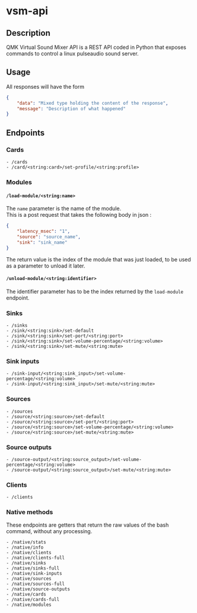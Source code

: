 # vsm-api
## Description
QMK Virtual Sound Mixer API is a REST API coded in Python that exposes commands to control a linux pulseaudio sound server.
## Usage
All responses will have the form 
```json
{
    "data": "Mixed type holding the content of the response",
    "message": "Description of what happened"
}
```

## Endpoints  

### Cards

```
- /cards  
- /card/<string:card>/set-profile/<string:profile>  
```

### Modules

#### `/load-module/<string:name>`  
The `name` parameter is the name of the module.  
This is a post request that takes the following body in json :
```json 
{  
    "latency_msec": "1",  
    "source": "source_name",  
    "sink": "sink_name"  
}
```  
The return value is the index of the module that was just loaded, to be used as a parameter to unload it later.

#### `/unload-module/<string:identifier>`  

The identifier parameter has to be the index returned by the `load-module` endpoint.  

### Sinks

```
- /sinks  
- /sink/<string:sink>/set-default  
- /sink/<string:sink>/set-port/<string:port>  
- /sink/<string:sink>/set-volume-percentage/<string:volume>  
- /sink/<string:sink>/set-mute/<string:mute>  
```

### Sink inputs

```
- /sink-input/<string:sink_input>/set-volume-percentage/<string:volume>  
- /sink-input/<string:sink_input>/set-mute/<string:mute>  
```

### Sources

```
- /sources  
- /source/<string:source>/set-default  
- /source/<string:source>/set-port/<string:port>  
- /source/<string:source>/set-volume-percentage/<string:volume>  
- /source/<string:source>/set-mute/<string:mute>  
```

### Source outputs

```
- /source-output/<string:source_output>/set-volume-percentage/<string:volume>  
- /source-output/<string:source_output>/set-mute/<string:mute>  
```

### Clients

```
- /clients  
```

### Native methods

These endpoints are getters that return the raw values of the bash command, without any processing.

```
- /native/stats  
- /native/info  
- /native/clients  
- /native/clients-full  
- /native/sinks  
- /native/sinks-full  
- /native/sink-inputs  
- /native/sources  
- /native/sources-full  
- /native/source-outputs  
- /native/cards  
- /native/cards-full  
- /native/modules  
```
